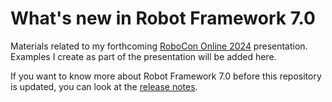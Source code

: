 # What's new in Robot Framework 7.0

Materials related to my forthcoming [RoboCon Online 2024](https://robocon.io) presentation. Examples I create as part of the presentation will be added here.

If you want to know more about Robot Framework 7.0 before this repository is updated, you can look at the [release notes](https://github.com/robotframework/robotframework/blob/master/doc/releasenotes/rf-7.0.rst).
